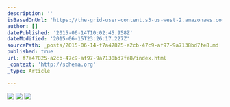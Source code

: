 ```yaml
---
description: ''
isBasedOnUrl: 'https://the-grid-user-content.s3-us-west-2.amazonaws.com/b97d871b-668b-4cf5-93bd-ef4daa56b783.jpg'
author: []
datePublished: '2015-06-14T10:02:45.958Z'
dateModified: '2015-06-15T23:26:17.227Z'
sourcePath: _posts/2015-06-14-f7a47825-a2cb-47c9-af97-9a7138bd7fe8.md
published: true
url: f7a47825-a2cb-47c9-af97-9a7138bd7fe8/index.html
_context: 'http://schema.org'
_type: Article

---
```

![](https://the-grid-user-content.s3-us-west-2.amazonaws.com/b97d871b-668b-4cf5-93bd-ef4daa56b783.jpg)
![](https://the-grid-user-content.s3-us-west-2.amazonaws.com/79936817-f83b-452c-aba9-9650f9995cff.jpg)
![](https://the-grid-user-content.s3-us-west-2.amazonaws.com/03fa3be8-8ad2-4f56-b8fc-aee5709a2bd1.jpg)